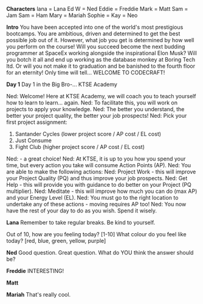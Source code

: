 **Characters**
lana = Lana
Ed W = Ned
Eddie = Freddie
Mark = Matt
Sam = Jam
Sam = Ham
Mary = Mariah
Sophie =
Kay = Neo


**Intro**
You have been accepted into one of the world's most prestigious bootcamps.
You are ambitious, driven and determined to get the best possible job out of it.
However, what job you get is determined by how well you perform on the course!
Will you succeed become the next budding programmer at SpaceEx working alongside the inspirational Elon Musk?
Will you botch it all and end up working as the database monkey at Boring Tech ltd.
Or will you not make it to graduation and be banished to the fourth floor for an eternity!
Only time will tell...
WELCOME TO CODECRAFT!

**Day 1**
Day 1 in the Big Bro-... KTSE Academy

Ned: Welcome! Here at KTSE Academy, we will coach you to teach yourself how to learn to learn... again.
Ned: To facilitate this, you will work on projects to apply your knowledge.
Ned: The better you understand, the better your project quality, the better your job prospects!
Ned: Pick your first project assignment:
1. Santander Cycles (lower project score / AP cost / EL cost)
2. Just Consume
3. Fight Club (higher project score / AP cost / EL cost)

Ned: <selection> - a great choice!
Ned: At KTSE, it is up to you how you spend your time, but every action you take will consume Action Points (AP).
Ned: You are able to make the following actions:
Ned: Project Work - this will improve your Project Quality (PQ) and thus improve your job prospects.
Ned: Get Help - this will provide you with guidance to do better on your Project (PQ multiplier).
Ned: Meditate - this will improve how much you can do (max AP) and your Energy Level (EL).
Ned: You must go to the right location to undertake any of these actions - moving requires AP too!
Ned: You now have the rest of your day to do as you wish. Spend it wisely.

**Lana**
Remember to take regular breaks.
Be kind to yourself.

Out of 10, how are you feeling today? [1-10]
What colour do you feel like today? [red, blue, green, yellow, purple]

**Ned**
Good question.
Great question.
What do YOU think the answer should be?

**Freddie**
INTERESTING!

**Matt**


**Mariah**
That's really cool.
